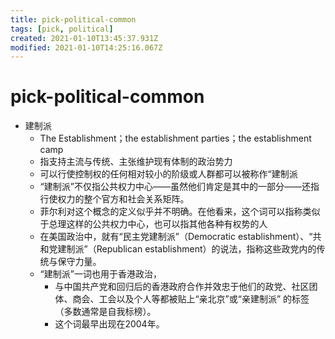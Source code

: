 ```yaml
---
title: pick-political-common
tags: [pick, political]
created: 2021-01-10T13:45:37.931Z
modified: 2021-01-10T14:25:16.067Z
---
```


# pick-political-common

- 建制派
  - The Establishment；the establishment parties；the establishment camp
  - 指支持主流与传统、主张维护现有体制的政治势力
  - 可以行使控制权的任何相对较小的阶级或人群都可以被称作“建制派
  - “建制派”不仅指公共权力中心——虽然他们肯定是其中的一部分——还指行使权力的整个官方和社会关系矩阵。
  - 菲尔利对这个概念的定义似乎并不明确。在他看来，这个词可以指称类似于总理这样的公共权力中心，也可以指其他各种有权势的人
  - 在美国政治中，就有“民主党建制派”（Democratic establishment）、“共和党建制派”（Republican establishment）的说法，指称这些政党内的传统与保守力量。
  - “建制派”一词也用于香港政治，
    - 与中国共产党和回归后的香港政府合作并效忠于他们的政党、社区团体、商会、工会以及个人等都被贴上“亲北京”或“亲建制派” 的标签（多数通常是自我标榜）。
    - 这个词最早出现在2004年。
